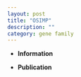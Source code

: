 ```yaml
---
layout: post
title: "OSIMP"
description: ""
category: gene family
---
```


* **Information**  

* **Publication**  


